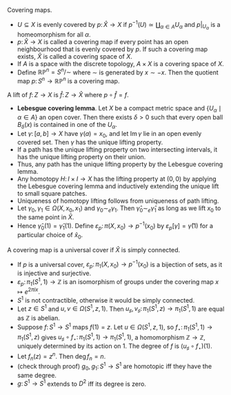 Covering maps.
- $U \subseteq X$ is evenly covered by $p \colon \hat X \to X$ if $p^{-1}(U) \simeq \coprod_{\alpha \in A} U_\alpha$ and $p|_{U_\alpha}$ is a homeomorphism for all $\alpha$.
- $p \colon \hat X \to X$ is called a covering map if every point has an open neighbourhood that is evenly covered by $p$. If such a covering map exists, $\hat X$ is called a covering space of $X$.
- If $A$ is a space with the discrete topology, $A \times X$ is a covering space of $X$.
- Define $\mathbb R\mathbb P^n = S^n/\sim$ where $\sim$ is generated by $x \sim -x$. Then the quotient map $p \colon S^n \to \mathbb R\mathbb P^n$ is a covering map.

A lift of $f \colon Z \to X$ is $\hat f \colon Z \to \hat X$ where $p \circ \hat f = f$.
- **Lebesgue covering lemma**. Let $X$ be a compact metric space and $\{U_\alpha \mid \alpha \in A\}$ an open cover. Then there exists $\delta > 0$ such that every open ball $B_\delta(x)$ is contained in one of the $U_\alpha$.
- Let $\gamma \colon [a,b] \to X$ have $\gamma(a) = x_0$, and let $\mathrm{Im}\,\gamma$ lie in an open evenly covered set. Then $\gamma$ has the unique lifting property.
- If a path has the unique lifting property on two intersecting intervals, it has the unique lifting property on their union.
- Thus, any path has the unique lifting property by the Lebesgue covering lemma.
- Any homotopy $H \colon I \times I \to X$ has the lifting property at $(0,0)$ by applying the Lebesgue covering lemma and inductively extending the unique lift to small square patches.
- Uniqueness of homotopy lifting follows from uniqueness of path lifting.
- Let $\gamma_0, \gamma_1 \in \Omega(X,x_0,x_1)$ and $\gamma_0 \sim_e \gamma_1$. Then $\hat\gamma_0 \sim_e \hat\gamma_1$ as long as we lift $x_0$ to the same point in $\hat X$.
- Hence $\hat\gamma_0(1) = \hat\gamma_1(1)$. Define $\varepsilon_p \colon \pi(X,x_0) \to p^{-1}(x_0)$ by $\varepsilon_p[\gamma] = \hat\gamma(1)$ for a particular choice of $\hat x_0$.

A covering map is a universal cover if $\hat X$ is simply connected.
- If $p$ is a universal cover, $\varepsilon_p \colon \pi_1(X,x_0) \to p^{-1}(x_0)$ is a bijection of sets, as it is injective and surjective.
- $\varepsilon_p \colon \pi_1(S^1, 1) \to \mathbb Z$ is an isomorphism of groups under the covering map $x \mapsto e^{2\pi i x}$.
- $S^1$ is not contractible, otherwise it would be simply connected.
- Let $z \in S^1$ and $u,v \in \Omega(S^1,z,1)$. Then $u_\sharp, v_\sharp \colon \pi_1(S^1, z) \to \pi_1(S^1,1)$ are equal as $\mathbb Z$ is abelian.
- Suppose $f \colon S^1 \to S^1$ maps $f(1) = z$. Let $u \in \Omega(S^1, z,1)$, so $f_\star \colon \pi_1(S^1, 1) \to \pi_1(S^1, z)$ gives $u_\sharp \circ f_\star \colon \pi_1(S^1, 1) \to \pi_1(S^1, 1)$, a homomorphism $\mathbb Z \to \mathbb Z$, uniquely determined by its action on 1. The degree of $f$ is $(u_\sharp \circ f_\star)(1)$.
- Let $f_n(z) = z^n$. Then $\deg f_n = n$.
- (check through proof) $g_0, g_1 \colon S^1 \to S^1$ are homotopic iff they have the same degree.
- $g \colon S^1 \to S^1$ extends to $D^2$ iff its degree is zero.